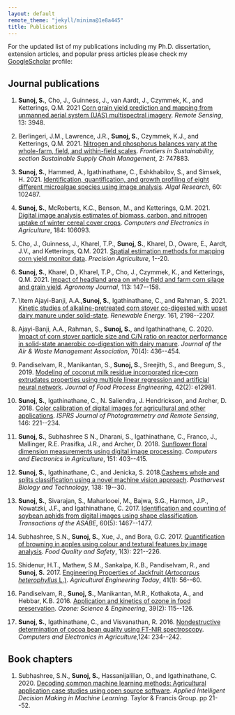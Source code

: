 ```yaml
---
layout: default
remote_theme: "jekyll/minima@1e8a445"
title: Publications
---
```

For the updated list of my publications including my Ph.D. dissertation, extension articles, and popular press articles please check my [GoogleScholar](https://scholar.google.com/citations?user=PSu2s7YAAAAJ&hl=en) profile:

## **Journal publications**  

<!-- [<img src="https://img.icons8.com/color/50/FAB005/google-scholar--v3.png"/>](https://scholar.google.com/citations?user=PSu2s7YAAAAJ&hl=en) -->


1. **Sunoj, S.**, Cho, J., Guinness, J., van Aardt, J., Czymmek, K., and Ketterings, Q.M. 2021 [Corn grain yield prediction and mapping from unmanned aerial system (UAS) multispectral imagery](https://doi.org/10.3390/rs13193948). _Remote Sensing_, 13: 3948.

2. Berlingeri, J.M., Lawrence, J.R., **Sunoj, S.**, Czymmek, K.J., and Ketterings, Q.M. 2021. [Nitrogen and phosphorus balances vary at the whole-farm, field, and within-field scales](https://doi.org/10.3389/frsus.2021.747883). _Frontiers in Sustainability, section Sustainable Supply Chain Management_, 2: 747883. 

3. **Sunoj, S.**, Hammed, A., Igathinathane, C., Eshkhabilov, S., and Simsek, H. 2021. [Identification, quantification, and growth profiling of eight different microalgae species using image analysis](https://doi.org/10.1016/j.algal.2021.102487). _Algal Research_, 60: 102487. 

4. **Sunoj, S.**, McRoberts, K.C., Benson, M., and Ketterings, Q.M. 2021. [Digital image analysis estimates of biomass, carbon, and nitrogen uptake of winter cereal cover crops](https://www.sciencedirect.com/science/article/pii/S0168169921001113). _Computers and Electronics in Agriculture_, 184: 106093. 

5. Cho, J., Guinness, J., Kharel, T.P., **Sunoj, S.**, Kharel, D., Oware, E., Aardt, J.V., and Ketterings, Q.M. 2021. [Spatial estimation methods for mapping corn yield monitor data](https://doi.org/10.1007/s11119-021-09793-z). _Precision Agriculture_, 1--20.

6. **Sunoj, S.**, Kharel, D., Kharel, T.P., Cho, J., Czymmek, K., and Ketterings, Q.M. 2021. [Impact of headland area on whole field and farm corn silage and grain yield](https://doi.org/10.1002/agj2.20489). _Agronomy Journal_, 113: 147--158.

<!-- %\item **Sunoj, S.**, Igathinathane, C., Saliendra, N., Hendrickson, J., Archer, D., and Liebig, M. 2020. PhenoCam guidelines for phenology measurement and analysis in agricultural cropping environment: A case study of soybean. \textit{Agricultural and Forest Meterology}. Accepted. Journal Impact factor = 4.65; Citations = NA; Reads = NA. -->

7. \item Ajayi-Banji, A.A.,**Sunoj, S.**, Igathinathane, C., and Rahman, S. 2021. [Kinetic studies of alkaline-pretreated corn stover co-digested with upset dairy manure under solid-state](https://www.sciencedirect.com/science/article/pii/S0960148120316761). _Renewable Energy_. 161, 2198--2207.

8. Ajayi-Banji, A.A., Rahman, S., **Sunoj, S.**, and Igathinathane, C. 2020. [Impact of corn stover particle size and C/N ratio on reactor performance in solid-state anaerobic co-digestion with dairy manure](https://doi.org/10.1080/10962247.2020.1729277). _Journal of the Air \& Waste Management Association_, 70(4): 436--454.


9. Pandiselvam, R., Manikantan, S., **Sunoj, S.**, Sreejith, S., and Beegum, S., 2019. [Modeling of coconut milk residue incorporated rice‐corn extrudates properties using multiple linear regression and artificial neural network](https://doi.org/10.1111/jfpe.12981). _Journal of Food Process Engineering_, 42(2): e12981.

10. **Sunoj, S.**, Igathinathane, C., N. Saliendra, J. Hendrickson, and Archer, D. 2018. [Color calibration of digital images for agricultural and other applications](https://doi.org/10.1016/j.isprsjprs.2018.09.015). _ISPRS Journal of Photogrammetry and Remote Sensing_, 146: 221--234.

11. **Sunoj, S.**, Subhashree S N., Dharani, S., Igathinathane, C., Franco, J., Mallinger, R.E. Prasifka, J.R., and Archer, D. 2018. [Sunflower floral dimension measurements using digital image processing](https://doi.org/10.1016/j.compag.2018.06.026). _Computers and Electronics in Agriculture_, 151: 403--415.

12. **Sunoj, S.**, Igathinathane, C., and Jenicka, S. 2018.[Cashews whole and splits classification using a novel machine vision approach](https://doi.org/10.1016/j.postharvbio.2017.12.006). _Postharvest Biology and Technology_, 138: 19--30.

13. **Sunoj, S.**, Sivarajan, S., Maharlooei, M., Bajwa, S.G., Harmon, J.P., Nowatzki, J.F., and Igathinathane, C. 2017. [Identification and counting of soybean aphids from digital images using shape classification](https://elibrary.asabe.org/abstract.asp?aid=48461). _Transactions of the ASABE_, 60(5): 1467--1477.

14. Subhashree, S.N., **Sunoj, S.**, Xue, J., and Bora, G.C. 2017. [Quantification of browning in apples using colour and textural features by image analysis](https://doi.org/10.1093/fqsafe/fyx021). _Food Quality and Safety_, 1(3): 221--226.

15. Shidenur, H.T., Mathew, S.M., Sankalpa, K.B., Pandiselvam, R., and **Sunoj, S.** 2017. [Engineering Properties of Jackfruit (_Artocarpus heterophyllus_ L.)](https://indianjournals.com/ijor.aspx?target=ijor:aet&volume=41&issue=1&article=009). _Agricultural Engineering Today_, 41(1): 56--60.

16. Pandiselvam, R., **Sunoj, S.**, Manikantan, M.R., Kothakota, A., and Hebbar, K.B. 2016. [Application and kinetics of ozone in food preservation](https://doi.org/10.1080/01919512.2016.1268947). _Ozone: Science \& Engineering_, 39(2): 115--126.

17. **Sunoj, S.**, Igathinathane, C., and Visvanathan, R. 2016. [Nondestructive determination of cocoa bean quality using FT-NIR spectroscopy](https://doi.org/10.1016/j.compag.2016.04.012). _Computers and Electronics in Agriculture_,124: 234--242.

<!-- 18. Pandiselvam, R., **Sunoj, S.**, and Uma, D. 2016. Development of multivariate regression model for quantification of proximate content in _Vigna radiata_ using Fourier transform–NIR spectroscopy. _Scientific Journal Agricultural Engineering_, 41(2): 61--70. -->

<!-- <!-- \end{enumerate} --> 


## **Book chapters**

1. Subhashree, S.N., **Sunoj, S.**, Hassanijalilian, O., and  Igathinathane, C. 2020. [Decoding common machine learning methods: Agricultural application case studies using open source software](https://www.taylorfrancis.com/chapters/edit/10.1201/9781003049548-2/decoding-common-machine-learning-methods-srinivasagan-subhashree-sunoj-oveis-hassanijalilian-igathinathane?context=ubx&refId=2f8b3eb3-45b2-4b6a-b3c6-6b5c9b5d61ad). _Applied Intelligent Decision Making in Machine Learning_. Taylor \& Francis Group. pp 21--52. 


